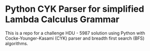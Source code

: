 # Python CYK Parser for simplified Lambda Calculus Grammar
This is a repo for a challenge HDU - 5987 solution using Python with Cocke-Younger-Kasami (CYK) parser and breadth first search (BFS) algorithms.
